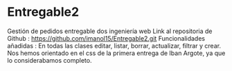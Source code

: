 # Entregable2
Gestión de pedidos entregable dos ingeniería web
Link al repositoria de Github : https://github.com/imanol15/Entregable2.git
Funcionalidades añadidas : En todas las clases editar, listar, borrar, actualizar, filtrar y crear.
Nos hemos orientado en el css de la primera entrega de Iban Argote, ya que lo considerabamos completo.